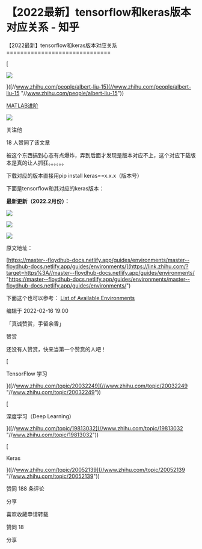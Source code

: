 # 【2022最新】tensorflow和keras版本对应关系 - 知乎

【2022最新】tensorflow和keras版本对应关系
\==============================

\[

![](https://pic3.zhimg.com/v2-4beb0029c424d2c7ae0b79ebbe75b45d_xs.jpg?source=172ae18b)

]\([//www.zhihu.com/people/albert-liu-15](//www.zhihu.com/people/albert-liu-15 "//www.zhihu.com/people/albert-liu-15"))

[MATLAB进阶](//www.zhihu.com/people/albert-liu-15 "MATLAB进阶")

![](https://pic3.zhimg.com/v2-4812630bc27d642f7cafcd6cdeca3d7a.jpg?source=88ceefae)

关注他

18 人赞同了该文章

被这个东西搞到心态有点爆炸，弄到后面才发现是版本对应不上，这个对应下载版本是真的让人抓狂。。。。。。

下载对应的版本直接用pip install keras==x.x.x（版本号）

下面是tensorflow和其对应的keras版本：

**最新更新（2022.2月份）：**&#x20;

![](https://pic2.zhimg.com/80/v2-236957f90599e71ed982b027b310b581_720w.jpg)

![](https://pic4.zhimg.com/80/v2-c20717dbe72c0b77a58d7f4f285ba8c7_720w.jpg)

![](https://pic1.zhimg.com/80/v2-a044383a66673a0fda28037adbf07d40_720w.jpg)

原文地址：

[https://master--floydhub-docs.netlify.app/guides/environments/master--floydhub-docs.netlify.app/guides/environments/](https://link.zhihu.com/?target=https%3A//master--floydhub-docs.netlify.app/guides/environments/ "https://master--floydhub-docs.netlify.app/guides/environments/master--floydhub-docs.netlify.app/guides/environments/")

下面这个也可以参考： [List of Available Environments](https://link.zhihu.com/?target=https%3A//mckayward.github.io/floyd-docs/guides/environments/ "List of Available Environments")

编辑于 2022-02-16 19:00

「真诚赞赏，手留余香」

赞赏

还没有人赞赏，快来当第一个赞赏的人吧！

\[

TensorFlow 学习

]\([//www.zhihu.com/topic/20032249](//www.zhihu.com/topic/20032249 "//www.zhihu.com/topic/20032249"))

\[

深度学习（Deep Learning）

]\([//www.zhihu.com/topic/19813032](//www.zhihu.com/topic/19813032 "//www.zhihu.com/topic/19813032"))

\[

Keras

]\([//www.zhihu.com/topic/20052139](//www.zhihu.com/topic/20052139 "//www.zhihu.com/topic/20052139"))

赞同 188 条评论

分享

喜欢收藏申请转载

赞同 18

分享
